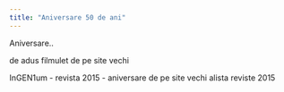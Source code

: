 ```yaml
---
title: "Aniversare 50 de ani"
---
```

Aniversare..

de adus filmulet de pe site vechi

InGEN1um - revista 2015 - aniversare de pe site vechi alista reviste 2015